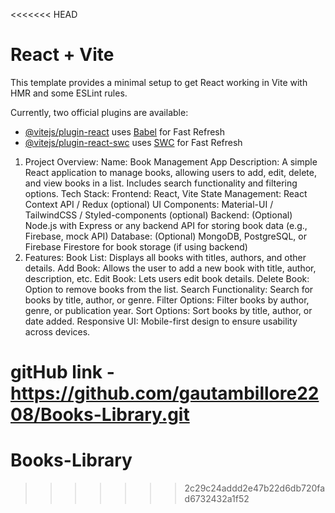 <<<<<<< HEAD
# React + Vite

This template provides a minimal setup to get React working in Vite with HMR and some ESLint rules.

Currently, two official plugins are available:

- [@vitejs/plugin-react](https://github.com/vitejs/vite-plugin-react/blob/main/packages/plugin-react/README.md) uses [Babel](https://babeljs.io/) for Fast Refresh
- [@vitejs/plugin-react-swc](https://github.com/vitejs/vite-plugin-react-swc) uses [SWC](https://swc.rs/) for Fast Refresh





1. Project Overview:
Name: Book Management App
Description: A simple React application to manage books, allowing users to add, edit, delete, and view books in a list. Includes search functionality and filtering options.
Tech Stack:
Frontend: React, Vite
State Management: React Context API / Redux (optional)
UI Components: Material-UI / TailwindCSS / Styled-components (optional)
Backend: (Optional) Node.js with Express or any backend API for storing book data (e.g., Firebase, mock API)
Database: (Optional) MongoDB, PostgreSQL, or Firebase Firestore for book storage (if using backend)
2. Features:
Book List: Displays all books with titles, authors, and other details.
Add Book: Allows the user to add a new book with title, author, description, etc.
Edit Book: Lets users edit book details.
Delete Book: Option to remove books from the list.
Search Functionality: Search for books by title, author, or genre.
Filter Options: Filter books by author, genre, or publication year.
Sort Options: Sort books by title, author, or date added.
Responsive UI: Mobile-first design to ensure usability across devices.


gitHub link - https://github.com/gautambillore2208/Books-Library.git
=======
# Books-Library
>>>>>>> 2c29c24addd2e47b22d6db720fad6732432a1f52

